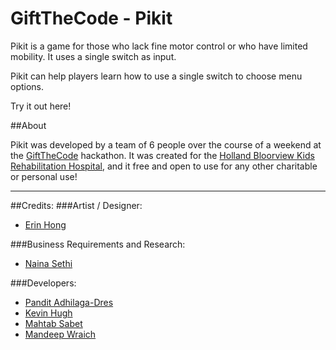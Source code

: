 # GiftTheCode - Pikit

Pikit is a game for those who lack fine motor control or who have limited mobility. It uses a single switch as input.

Pikit can help players learn how to use a single switch to choose menu options.

Try it out here!

##About

Pikit was developed by a team of 6 people over the course of a weekend at the [GiftTheCode](www.giftthecode.ca) hackathon. It was created for the [Holland Bloorview Kids Rehabilitation Hospital](http://hollandbloorview.ca/Home), and it free and open to use for any other charitable or personal use!

---

##Credits:
###Artist / Designer: 
* [Erin Hong](http://www.serinhong.com)

###Business Requirements and Research: 
* [Naina Sethi](http://nainasethi.squarespace.com)

###Developers: 
* [Pandit Adhilaga-Dres](https://www.linkedin.com/in/panditadhilagadres)
* [Kevin Hugh](http://kevinhugh.com)
* [Mahtab Sabet](https://ca.linkedin.com/in/mahtabsabet)
* [Mandeep Wraich](https://github.com/mwraich)
